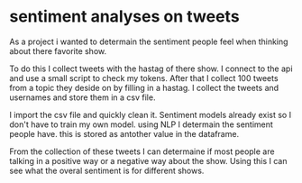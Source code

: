 # sentiment analyses on tweets 

As a project i wanted to determain the sentiment people feel when thinking about there favorite show.

To do this I collect tweets with the hastag of there show. I connect to the api and use a small script to check my tokens. After that I collect  100 tweets from a topic they deside on by filling in a hastag. I collect the tweets and usernames and store them in a csv file.

I import the csv file and quickly clean it. Sentiment models already exist so I don't have to train my own model. using NLP I determain the sentiment people have. this is stored as antother value in the dataframe.

From the collection of these tweets I can determaine if most people are talking in a positive way or a negative way about the show. Using this I can see what the overal sentiment is for different shows.
